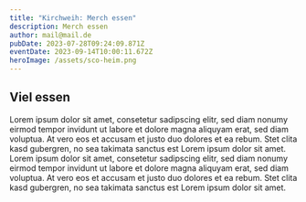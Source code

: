 ```yaml
---
title: "Kirchweih: Merch essen"
description: Merch essen
author: mail@mail.de
pubDate: 2023-07-28T09:24:09.871Z
eventDate: 2023-09-14T10:00:11.672Z
heroImage: /assets/sco-heim.png
---
```


## Viel essen

Lorem ipsum dolor sit amet, consetetur sadipscing elitr, sed diam nonumy eirmod tempor invidunt ut labore et dolore magna aliquyam erat, sed diam voluptua. At vero eos et accusam et justo duo dolores et ea rebum. Stet clita kasd gubergren, no sea takimata sanctus est Lorem ipsum dolor sit amet. Lorem ipsum dolor sit amet, consetetur sadipscing elitr, sed diam nonumy eirmod tempor invidunt ut labore et dolore magna aliquyam erat, sed diam voluptua. At vero eos et accusam et justo duo dolores et ea rebum. Stet clita kasd gubergren, no sea takimata sanctus est Lorem ipsum dolor sit amet.
